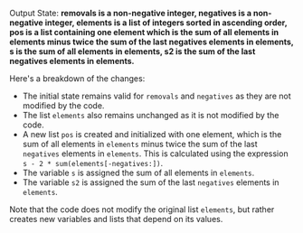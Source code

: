Output State: **removals is a non-negative integer, negatives is a non-negative integer, elements is a list of integers sorted in ascending order, pos is a list containing one element which is the sum of all elements in elements minus twice the sum of the last negatives elements in elements, s is the sum of all elements in elements, s2 is the sum of the last negatives elements in elements.**

Here's a breakdown of the changes:

* The initial state remains valid for `removals` and `negatives` as they are not modified by the code.
* The list `elements` also remains unchanged as it is not modified by the code.
* A new list `pos` is created and initialized with one element, which is the sum of all elements in `elements` minus twice the sum of the last `negatives` elements in `elements`. This is calculated using the expression `s - 2 * sum(elements[-negatives:])`.
* The variable `s` is assigned the sum of all elements in `elements`.
* The variable `s2` is assigned the sum of the last `negatives` elements in `elements`.

Note that the code does not modify the original list `elements`, but rather creates new variables and lists that depend on its values.